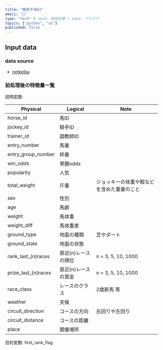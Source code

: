 ```yaml
---
title: "競馬予測AI"
emoji: "🐴"
type: "tech" # tech: 技術記事 / idea: アイデア
topics: ["python", "ai"]
published: false
---
```


## Input data

### data source

- [netkeiba](https://db.netkeiba.com/)

### 前処理後の特徴量一覧

説明変数:

| Physical            | Logical     | Note                  |
|---------------------|-------------|-----------------------|
| horse_id            | 馬ID         |
| jockey_id           | 騎手ID        |
| trainer_id          | 調教師ID       |
| entry_number        | 馬番          |
| entry_group_number  | 枠番          |
| win_odds            | 単勝odds      |
| popularity          | 人気          |
| total_weight        | 斤量          | ジョッキーの体重や鞍などを含めた重量のこと |
| sex                 | 性別          |
| age                 | 馬齢          |
| weight              | 馬体重         |
| weight_diff         | 馬体重差        |
| ground_type         | 地面の種類       | 芝やダート                 |
| ground_state        | 地面の状態       |
| rank_last_{n}races  | 直近{n}レースの順位 | n = 3, 5, 10, 1000    |
| prize_last_{n}races | 直近{n}レースの賞金 | n = 3, 5, 10, 1000    |
| race_class          | レースのクラス     | 2歳新馬 等                |
| weather             | 天候          |
| circuit_direction   | コースの方向      | 右回りや左回り               |
| circuit_distance    | コースの距離      |
| place               | 開催場所        | 

目的変数: first_rank_flag
